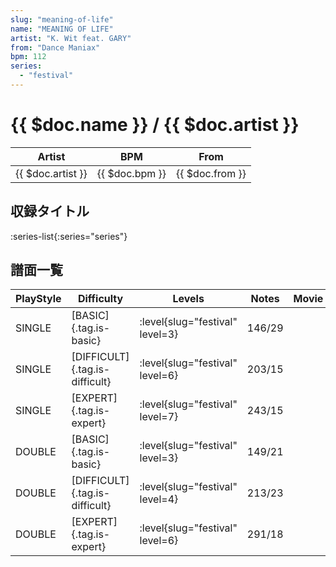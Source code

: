 ```yaml
---
slug: "meaning-of-life"
name: "MEANING OF LIFE"
artist: "K. Wit feat. GARY"
from: "Dance Maniax"
bpm: 112
series:
  - "festival"
---
```


# {{ $doc.name }} / {{ $doc.artist }}

|Artist|BPM|From|
|------|---|----|
|{{ $doc.artist }}|{{ $doc.bpm }}|{{ $doc.from }}|

## 収録タイトル

:series-list{:series="series"}

## 譜面一覧

|PlayStyle|Difficulty|Levels|Notes|Movie|
|---------|----------|------|-----|-----|
|SINGLE|[BASIC]{.tag.is-basic}|<div class="field is-grouped is-grouped-multiline"> :level{slug="festival" level=3}</div>|146/29||
|SINGLE|[DIFFICULT]{.tag.is-difficult}|<div class="field is-grouped is-grouped-multiline"> :level{slug="festival" level=6}</div>|203/15||
|SINGLE|[EXPERT]{.tag.is-expert}|<div class="field is-grouped is-grouped-multiline"> :level{slug="festival" level=7}</div>|243/15||
|DOUBLE|[BASIC]{.tag.is-basic}|<div class="field is-grouped is-grouped-multiline"> :level{slug="festival" level=3}</div>|149/21||
|DOUBLE|[DIFFICULT]{.tag.is-difficult}|<div class="field is-grouped is-grouped-multiline"> :level{slug="festival" level=4}</div>|213/23||
|DOUBLE|[EXPERT]{.tag.is-expert}|<div class="field is-grouped is-grouped-multiline"> :level{slug="festival" level=6}</div>|291/18||
